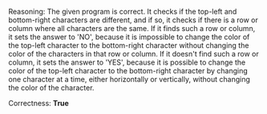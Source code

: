 Reasoning: 
The given program is correct. It checks if the top-left and bottom-right characters are different, and if so, it checks if there is a row or column where all characters are the same. If it finds such a row or column, it sets the answer to 'NO', because it is impossible to change the color of the top-left character to the bottom-right character without changing the color of the characters in that row or column. If it doesn't find such a row or column, it sets the answer to 'YES', because it is possible to change the color of the top-left character to the bottom-right character by changing one character at a time, either horizontally or vertically, without changing the color of the character.

Correctness: **True**